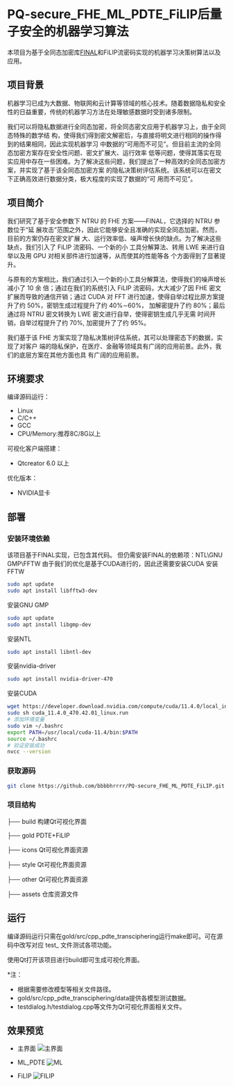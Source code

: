 # PQ-secure_FHE_ML_PDTE_FiLIP后量子安全的机器学习算法
本项目为基于全同态加密库[FINAL](https://github.com/KULeuven-COSIC/FINAL)和FiLIP流密码实现的机器学习决策树算法以及应用。

## 项目背景
机器学习已成为大数据、物联网和云计算等领域的核心技术。随着数据隐私和安全性的日益重要，传统的机器学习方法在处理敏感数据时受到诸多限制。

我们可以将隐私数据进行全同态加密，将全同态密文应用于机器学习上，由于全同态特殊的数学结
构，使得我们得到密文解密后，与直接将明文进行相同的操作得到的结果相同，因此实现机器学习
中数据的“可用而不可见”。但目前主流的全同态加密方案存在安全性问题、密文扩展大、运行效率
低等问题，使得其落实在现实应用中存在一些困难。为了解决这些问题，我们提出了一种高效的全同态加密方案，并实现了基于该全同态加密方案
的隐私决策树评估系统。该系统可以在密文下正确高效进行数据分类，极大程度的实现了数据的“可
用而不可见”。

## 项目简介
我们研究了基于安全参数下 NTRU 的 FHE 方案——FINAL，它选择的 NTRU 参数位于“延
展攻击”范围之外，因此它能够安全且准确的实现全同态加密。然而，目前的方案仍存在密文扩展
大、运行效率低、噪声增长快的缺点。为了解决这些缺点，我们引入了 FiLIP 流密码、一个新的小
工具分解算法、转用 LWE 来进行自举以及用 GPU 对相关部件进行加速等，从而使其的性能等各
个方面得到了显著提升。

与原有的方案相比，我们通过引入一个新的小工具分解算法，使得我们的噪声增长减小了 10 余
倍；通过在我们的系统引入 FiLIP 流密码，大大减少了因 FHE 密文扩展而导致的通信开销；通过
CUDA 对 FFT 进行加速，使得自举过程比原方案提升了约 50%，密钥生成过程提升了约 40%∼60%，
加解密提升了约 80%；最后通过将 NTRU 密文转换为 LWE 密文进行自举，使得密钥生成几乎无需
时间开销，自举过程提升了约 70%, 加密提升了了约 95%。

我们基于该 FHE 方案实现了隐私决策树评估系统，其可以处理密态下的数据，实现了对客户
端的隐私保护，在医疗、金融等领域具有广阔的应用前景。此外，我们的底层方案在其他方面也具
有广阔的应用前景。

## 环境要求
编译源码运行：
- Linux
- C/C++
- GCC
- CPU/Memory:推荐8C/8G以上

可视化客户端搭建：
- Qtcreator 6.0 以上

优化版本：
- NVIDIA显卡
## 部署
### 安装环境依赖
该项目基于FINAL实现，已包含其代码。
但仍需安装FINAL的依赖项：NTL\GNU GMP\FFTW
 由于我们的优化是基于CUDA进行的，因此还需要安装CUDA
安装FFTW

```bash
sudo apt update
sudo apt install libfftw3-dev
```

安装GNU GMP

```bash
sudo apt update
sudo apt install libgmp-dev
```

安装NTL
```bash
sudo apt install libntl-dev
```

安装nvidia-driver
```bash
sudo apt install nvidia-driver-470
```

安装CUDA
```bash
wget https://developer.download.nvidia.com/compute/cuda/11.4.0/local_installers/cuda_11.4.0_470.42.01_linux.run
sudo sh cuda_11.4.0_470.42.01_linux.run
# 添加环境变量
sudo vim ~/.bashrc
export PATH=/usr/local/cuda-11.4/bin:$PATH
source ~/.bashrc
# 验证安装成功
nvcc --version
```
### 获取源码
```bash
git clone https://github.com/bbbbhrrrr/PQ-secure_FHE_ML_PDTE_FiLIP.git
```
### 项目结构
├── build 构建Qt可视化界面

├── gold PDTE+FiLIP

├── icons Qt可视化界面资源

├── style Qt可视化界面资源

├── other Qt可视化界面资源

├── assets 仓库资源文件

## 运行
编译源码运行只需在gold/src/cpp_pdte_transciphering运行make即可。可在源码中改写对应 test_ 文件测试各项功能。

使用Qt打开该项目进行build即可生成可视化界面。

*注：
- 根据需要修改模型等相关文件路径。
- gold/src/cpp_pdte_transciphering/data提供各模型测试数据。
- testdialog.h/testdialog.cpp等文件为Qt可视化界面相关文件。

## 效果预览
- 主界面
![主界面](assets/main.png)

- ML_PDTE
![ML](assets/ml.png)

- FiLIP
![FILIP](assets/filip.png)








